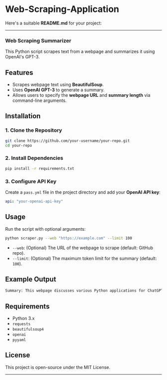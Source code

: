 # Web-Scraping-Application
Here's a suitable **README.md** for your project:  

---

### **Web Scraping Summarizer**  

This Python script scrapes text from a webpage and summarizes it using OpenAI's GPT-3.  

## **Features**  
- Scrapes webpage text using **BeautifulSoup**.  
- Uses **OpenAI GPT-3** to generate a summary.  
- Allows users to specify the **webpage URL** and **summary length** via command-line arguments.  

## **Installation**  

### **1. Clone the Repository**  
```sh
git clone https://github.com/your-username/your-repo.git
cd your-repo
```

### **2. Install Dependencies**  
```sh
pip install -r requirements.txt
```

### **3. Configure API Key**  
Create a `pass.yml` file in the project directory and add your **OpenAI API key**:  
```yaml
api: "your-openai-api-key"
```

## **Usage**  

Run the script with optional arguments:  
```sh
python scraper.py --web "https://example.com" --limit 100
```

- `--web`: (Optional) The URL of the webpage to scrape (default: GitHub repo).  
- `--limit`: (Optional) The maximum token limit for the summary (default: `100`).  

## **Example Output**  
```sh
Summary: This webpage discusses various Python applications for ChatGPT...
```

## **Requirements**  
- Python 3.x  
- `requests`  
- `beautifulsoup4`  
- `openai`  
- `pyyaml`  

## **License**  
This project is open-source under the MIT License.  

---
